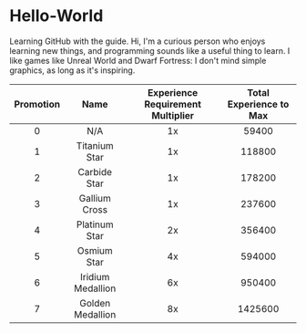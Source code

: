 # Hello-World
Learning GitHub with the guide.
Hi, I'm a curious person who enjoys learning new things, and programming sounds like a useful thing to learn.
I like games like Unreal World and Dwarf Fortress: I don't mind simple graphics, as long as it's inspiring.

|Promotion  |Name               |Experience Requirement Multiplier | Total Experience to Max |
|:---------:|:-----------------:|:--------------------------------:|:-----------------------:|
|0	        |N/A	              |1x	                               |59400                    |
|1	        |Titanium Star	    |1x	                                |118800                  |
|2	        |Carbide Star	      |1x	                                |178200                  |
|3	        |Gallium Cross	    |1x	                                |237600                  |
|4	        |Platinum Star	    |2x	                                |356400                  |
|5	        |Osmium Star	      |4x	                                |594000                  |
|6	        |Iridium Medallion	|6x	                                |950400                  |
|7	        |Golden Medallion	  |8x	                                |1425600                 |
